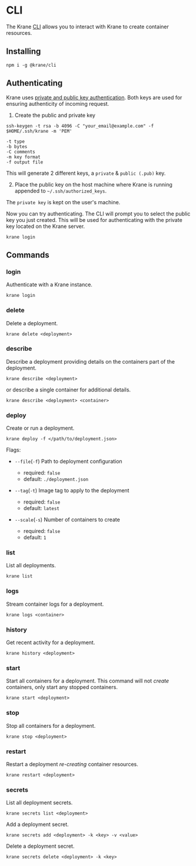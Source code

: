 # CLI

The Krane [CLI](https://github.com/krane/cli) allows you to interact with Krane to create container resources.

## Installing

```
npm i -g @krane/cli
```

## Authenticating

Krane uses [private and public key authentication](https://en.wikipedia.org/wiki/Public-key_cryptography). Both keys are used for ensuring authenticity of incoming request.

1. Create the public and private key

```
ssh-keygen -t rsa -b 4096 -C "your_email@example.com" -f $HOME/.ssh/krane -m 'PEM'

-t type
-b bytes
-C comments
-m key format
-f output file
```

This will generate 2 different keys, a `private` & `public (.pub)` key.

2. Place the public key on the host machine where Krane is running appended to `~/.ssh/authorized_keys`.

The `private key` is kept on the user's machine.

Now you can try authenticating. The CLI will prompt you to select the public key you just created. This will be used for authenticating with the private key located on the Krane server.

```
krane login
```

## Commands

### login

Authenticate with a Krane instance.

```
krane login
```

### delete

Delete a deployment.

```
krane delete <deployment>
```

### describe

Describe a deployment providing details on the containers part of the deployment.

```
krane describe <deployment>
```

or describe a single container for additional details.

```
krane describe <deployment> <container>
```

### deploy

Create or run a deployment.

```
krane deploy -f </path/to/deployment.json>
```

Flags:

- `--file`(`-f`) Path to deployment configuration
    - required: `false`
    - default: `./deployment.json`

- `--tag`(`-t`) Image tag to apply to the deployment
    - required: `false`
    - default: `latest`

- `--scale`(`-s`) Number of containers to create
    - required: `false`
    - default: `1`
    
### list

List all deployments.

```
krane list
```

### logs

Stream container logs for a deployment.

```
krane logs <container>
```

### history

Get recent activity for a deployment.

```
krane history <deployment>
```

### start

Start all containers for a deployment. This command will not *create* containers, only start any stopped containers.

```
krane start <deployment>
```

### stop

Stop all containers for a deployment.

```
krane stop <deployment>
```

### restart

Restart a deployment *re-creating* container resources.

```
krane restart <deployment>
```

### secrets

List all deployment secrets.

```
krane secrets list <deployment>
```

Add a deployment secret.

```
krane secrets add <deployment> -k <key> -v <value>
```

Delete a deployment secret.

```
krane secrets delete <deployment> -k <key>
```